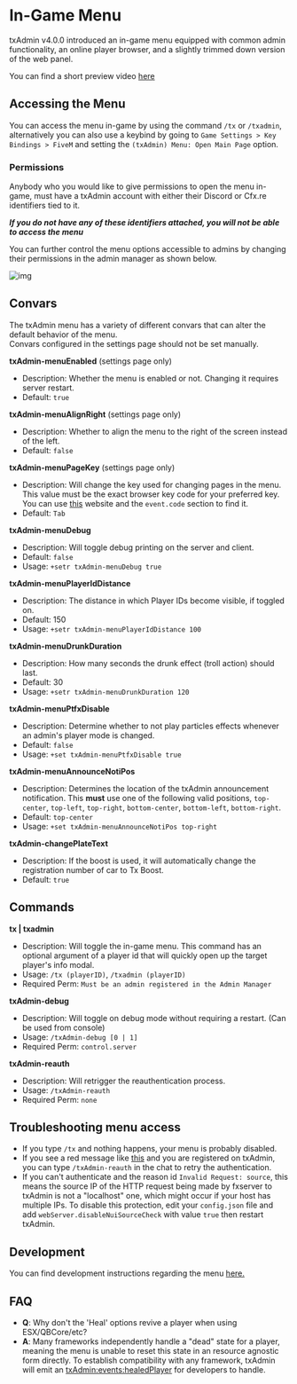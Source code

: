 # In-Game Menu

txAdmin v4.0.0 introduced an in-game menu equipped with common admin functionality, 
an online player browser, and a slightly trimmed down version of the web panel.

You can find a short preview video [here](https://www.youtube.com/watch?v=jWKg0VQK0sc)

## Accessing the Menu

You can access the menu in-game by using the command `/tx` or `/txadmin`, alternatively
you can also use a keybind by going to `Game Settings > Key Bindings > FiveM` and 
setting the `(txAdmin) Menu: Open Main Page` option.

### Permissions
Anybody who you would like to give permissions to open the menu in-game, must have a txAdmin
account with either their Discord or Cfx.re identifiers tied to it.

***If you do not have any of these identifiers attached, you will not be able to access the menu***

You can further control the menu options accessible to admins by changing their permissions
in the admin manager as shown below.

![img](https://i.imgur.com/LP7Ij8M.png)

## Convars
The txAdmin menu has a variety of different convars that can alter the default behavior of the menu.  
Convars configured in the settings page should not be set manually.

**txAdmin-menuEnabled** (settings page only)
- Description: Whether the menu is enabled or not. Changing it requires server restart.
- Default: `true`

**txAdmin-menuAlignRight** (settings page only)
- Description: Whether to align the menu to the right of the screen instead of the left.
- Default: `false`

**txAdmin-menuPageKey** (settings page only)
- Description: Will change the key used for changing pages in the menu. This value must be the exact browser key code for your preferred key. You can use [this](https://keycode.info/) website and the `event.code` section to find it.
- Default: `Tab`

**txAdmin-menuDebug**
- Description: Will toggle debug printing on the server and client.
- Default: `false`
- Usage: `+setr txAdmin-menuDebug true`

**txAdmin-menuPlayerIdDistance**
- Description: The distance in which Player IDs become visible, if toggled on.
- Default: 150
- Usage: `+setr txAdmin-menuPlayerIdDistance 100`

**txAdmin-menuDrunkDuration**
- Description: How many seconds the drunk effect (troll action) should last.
- Default: 30
- Usage: `+setr txAdmin-menuDrunkDuration 120`

**txAdmin-menuPtfxDisable**
- Description: Determine whether to not play particles effects whenever an admin's player mode is changed.
- Default: `false`
- Usage: `+set txAdmin-menuPtfxDisable true`

**txAdmin-menuAnnounceNotiPos**
- Description: Determines the location of the txAdmin announcement notification. This **must** use one of the following valid 
positions, `top-center`, `top-left`, `top-right`, `bottom-center`, `bottom-left`, `bottom-right`.
- Default: `top-center`
- Usage: `+set txAdmin-menuAnnounceNotiPos top-right`

**txAdmin-changePlateText**

- Description: If the boost is used, it will automatically change the registration number of car to Tx Boost.
- Default: `true`

## Commands
**tx | txadmin**
- Description: Will toggle the in-game menu. This command has an optional argument of a player id that will quickly open up the target player's info modal.
- Usage: `/tx (playerID)`, `/txadmin (playerID)`
- Required Perm: `Must be an admin registered in the Admin Manager`

**txAdmin-debug**
- Description: Will toggle on debug mode without requiring a restart. (Can be used from console)
- Usage: `/txAdmin-debug [0 | 1]`
- Required Perm: `control.server`

**txAdmin-reauth**
- Description: Will retrigger the reauthentication process.
- Usage: `/txAdmin-reauth`
- Required Perm: `none`

## Troubleshooting menu access

- If you type `/tx` and nothing happens, your menu is probably disabled.  
- If you see a red message like [this](https://i.imgur.com/G83uTNC.png) and you are registered on txAdmin, you can type `/txAdmin-reauth` in the chat to retry the authentication.  
- If you can't authenticate and the reason id `Invalid Request: source`, this means the source IP of the HTTP request being made by fxserver to txAdmin is not a "localhost" one, which might occur if your host has multiple IPs. To disable this protection, edit your `config.json` file and add `webServer.disableNuiSourceCheck` with value `true` then restart txAdmin.

## Development
You can find development instructions regarding the menu [here.](https://github.com/tabarra/txAdmin/blob/master/docs/development.md#menu-development)

## FAQ
- **Q**: Why don't the 'Heal' options revive a player when using ESX/QBCore/etc?
- **A**: Many frameworks independently handle a "dead" state for a player, meaning
  the menu is unable to reset this state in an resource agnostic form directly. To establish compatibility 
  with any framework, txAdmin will emit an [txAdmin:events:healedPlayer](https://github.com/tabarra/txAdmin/blob/master/docs/events.md#txadmineventshealedplayer-v48) 
  for developers to handle.